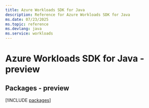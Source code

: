```yaml
---
title: Azure Workloads SDK for Java
description: Reference for Azure Workloads SDK for Java
ms.date: 07/23/2025
ms.topic: reference
ms.devlang: java
ms.service: workloads
---
```

# Azure Workloads SDK for Java - preview
## Packages - preview
[!INCLUDE [packages](workloads-index.md)]